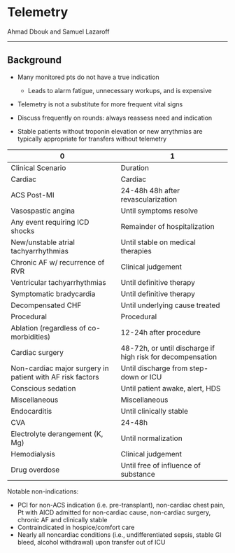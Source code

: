# Telemetry 

Ahmad Dbouk and Samuel Lazaroff

---

## Background

- Many monitored pts do not have a true indication
    - Leads to alarm fatigue, unnecessary workups, and is expensive
    
- Telemetry is not a substitute for more frequent vital signs

- Discuss frequently on rounds: always reassess need and indication

- Stable patients without troponin elevation or new arrythmias are typically appropriate for transfers without telemetry

| 0                                                         | 1                                                          |
|-----------------------------------------------------------|------------------------------------------------------------|
| Clinical Scenario                                         | Duration                                                   |
| Cardiac                                                   | Cardiac                                                    |
| ACS Post-MI                                               | 24-48h 48h after revascularization                         |
| Vasospastic angina                                        | Until symptoms resolve                                     |
| Any event requiring ICD shocks                            | Remainder of hospitalization                               |
| New/unstable atrial tachyarrhythmias                      | Until stable on medical therapies                          |
| Chronic AF w/ recurrence of RVR                           | Clinical judgement                                         |
| Ventricular tachyarrhythmias                              | Until definitive therapy                                   |
| Symptomatic bradycardia                                   | Until definitive therapy                                   |
| Decompensated CHF                                         | Until underlying cause treated                             |
| Procedural                                                | Procedural                                                 |
| Ablation (regardless of co-morbidities)                   | 12-24h after procedure                                     |
| Cardiac surgery                                           | 48-72h, or until discharge if high risk for decompensation |
| Non-cardiac major surgery in patient with AF risk factors | Until discharge from step-down or ICU                      |
| Conscious sedation                                        | Until patient awake, alert, HDS                            |
| Miscellaneous                                             | Miscellaneous                                              |
| Endocarditis                                              | Until clinically stable                                    |
| CVA                                                       | 24-48h                                                     |
| Electrolyte derangement (K, Mg)                           | Until normalization                                        |
| Hemodialysis                                              | Clinical judgement                                         |
| Drug overdose                                             | Until free of influence of substance                       |

Notable non-indications:

-   PCI for non-ACS indication (i.e. pre-transplant), non-cardiac chest
    pain, Pt with AICD admitted for non-cardiac cause, non-cardiac
    surgery, chronic AF and clinically stable
-   Contraindicated in hospice/comfort care
-   Nearly all noncardiac conditions (i.e.,
    undifferentiated sepsis, stable GI bleed, alcohol withdrawal) upon
    transfer out of ICU
